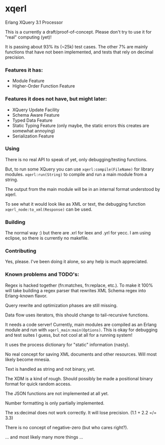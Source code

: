 # xqerl
Erlang XQuery 3.1 Processor

This is a currently a draft/proof-of-concept. Please don't try to use it for "real" computing (yet)!

It is passing about 93% its (~25k) test cases. The other 7% are mainly functions that have not been 
implemented, and tests that rely on decimal precision.


### Features it has:

* Module Feature
* Higher-Order Function Feature

### Features it does not have, but might later:

* XQuery Update Facility
* Schema Aware Feature
* Typed Data Feature
* Static Typing Feature (only maybe, the static errors this creates are somewhat annoying)
* Serialization Feature

### Using

There is no real API to speak of yet, only debugging/testing functions. 

But, to run some XQuery you can use `xqerl:compile(FileName)` for library modules. 
`xqerl:run(String)` to compile and run a main module from a string.

The output from the main module will be in an internal format understood by xqerl. 

To see what it would look like as XML or text, the debugging function `xqerl_node:to_xml(Response)` can be used.

### Building
The normal way :) but there are .xrl for leex and .yrl for yecc.
I am using eclipse, so there is currently no makefile.

### Contributing
Yes, please. I've been doing it alone, so any help is much appreciated.


### Known problems and TODO's:

Regex is hacked together (fn:matches, fn:replace, etc.). 
To make it 100% will take building a regex parser that rewrites XML Schema regex into Erlang-known flavor. 

Query rewrite and optimization phases are still missing.

Data flow uses iterators, this should change to tail-recursive functions.

It needs a code server! Currently, main modules are compiled as an Erlang module and run with `xqerl_main:main(Options)`.
This is okay for debugging and test suites I guess, but not cool at all for a running system!

It uses the process dictionary for "static" information (nasty).

No real concept for saving XML documents and other resources. Will most likely become mnesia.

Text is handled as string and not binary, yet.

The XDM is a kind of rough. Should possibly be made a positional binary format for quick random access. 

The JSON functions are not implemented at all yet.

Number formatting is only partially implemented.

The xs:decimal does not work correctly. It will lose precision. (1.1 + 2.2 =/= 3.3)

There is no concept of negative-zero (but who cares right?).

... and most likely many more things ...

